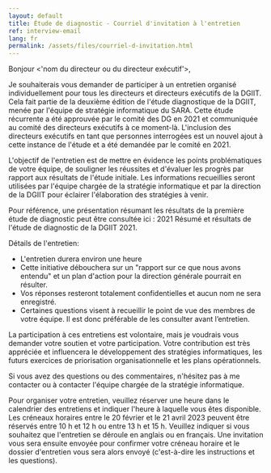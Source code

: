 ```yaml
---
layout: default
title: Étude de diagnostic - Courriel d'invitation à l'entretien
ref: interview-email
lang: fr
permalink: /assets/files/courriel-d-invitation.html
---
```

Bonjour <'nom du directeur ou du directeur exécutif'>,

Je souhaiterais vous demander de participer à un entretien organisé individuellement pour tous les directeurs et directeurs exécutifs de la DGIIT.
Cela fait partie de la deuxième édition de l'étude diagnostique de la DGIIT, menée par l'équipe de stratégie informatique du SARA.
Cette étude récurrente a été approuvée par le comité des DG en 2021 et communiquée au comité des directeurs exécutifs à ce moment-là.
L'inclusion des directeurs exécutifs en tant que personnes interrogées est un nouvel ajout à cette instance de l'étude et a été demandée par le comité en 2021.

L'objectif de l'entretien est de mettre en évidence les points problématiques de votre équipe, de souligner les réussites et d'évaluer les progrès par rapport aux résultats de l'étude initiale.
Les informations recueillies seront utilisées par l'équipe chargée de la stratégie informatique et par la direction de la DGIIT pour éclairer l'élaboration des stratégies à venir.

Pour référence, une présentation résumant les résultats de la première étude de diagnostic peut être consultée ici : 2021 Résumé et résultats de l'étude de diagnostic de la DGIIT 2021.

Détails de l'entretien:

- L'entretien durera environ une heure
- Cette initiative débouchera sur un "rapport sur ce que nous avons entendu" et un plan d'action pour la direction générale pourrait en résulter.
- Vos réponses resteront totalement confidentielles et aucun nom ne sera enregistré.
- Certaines questions visent à recueillir le point de vue des membres de votre équipe. Il est donc préférable de les consulter avant l’entretien.

La participation à ces entretiens est volontaire, mais je voudrais vous demander votre soutien et votre participation.
Votre contribution est très appréciée et influencera le développement des stratégies informatiques, les futurs exercices de priorisation organisationnelle et les plans opérationnels.

Si vous avez des questions ou des commentaires, n'hésitez pas à me contacter ou à contacter l'équipe chargée de la stratégie informatique.

Pour organiser votre entretien, veuillez réserver une heure dans le calendrier des entretiens et indiquer l'heure à laquelle vous êtes disponible.
Les créneaux horaires entre le 20 février et le 21 avril 2023 peuvent être réservés entre 10 h et 12 h ou entre 13 h et 15 h.
Veuillez indiquer si vous souhaitez que l'entretien se déroule en anglais ou en français.
Une invitation vous sera ensuite envoyée pour confirmer votre créneau horaire et le dossier d'entretien vous sera alors envoyé (c'est-à-dire les instructions et les questions).